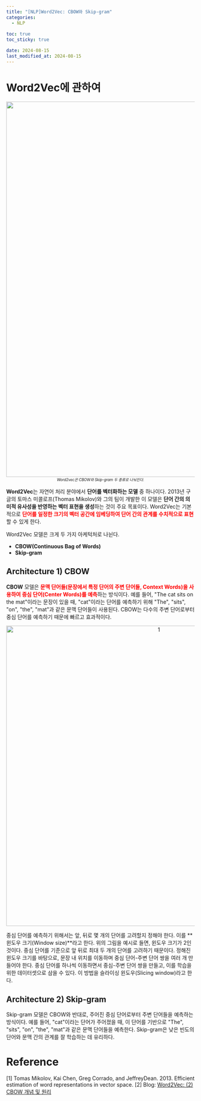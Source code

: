 ```yaml
---
title: "[NLP]Word2Vec: CBOW와 Skip-gram"
categories: 
  - NLP
  
toc: true
toc_sticky: true

date: 2024-08-15
last_modified_at: 2024-08-15
---
```

# Word2Vec에 관하여

<figure style="text-align: center; margin: auto;">
  <img width="1000" alt="1" src="https://github.com/user-attachments/assets/77c76d70-12c4-43d5-b916-60ec2a3aabca" style="display: block; margin: auto;">
  <figcaption style="font-size:70%; text-align: center; width: 100%; margin-top: 0px;">
    <em>Word2vec은 CBOW와 Skip-gram 두 종류로 나눠진다.</em>
  </figcaption>
</figure>

**Word2Vec**는 자연어 처리 분야에서 **단어를 벡터화하는 모델** 중 하나이다. 2013년 구글의 토마스 미콜로프(Thomas Mikolov)와 그의 팀이 개발한 이 모델은 **단어 간의 의미적 유사성을 반영하는 벡터 표현을 생성**하는 것이 주요 목표이다. Word2Vec는 기본적으로 <span style="color:red">**단어를 일정한 크기의 벡터 공간에 임베딩하여 단어 간의 관계를 수치적으로 표현**</span>할 수 있게 한다.

Word2Vec 모델은 크게 두 가지 아케턱처로 나뉜다.

- **CBOW(Continuous Bag of Words)**
- **Skip-gram**

## Architecture 1) CBOW
**CBOW** 모델은 <span style="color:red">**문맥 단어들(문장에서 특정 단어의 주변 단어들, Context Words)을 사용하여 중심 단어(Center Words)를 예측**</span>하는 방식이다. 예를 들어, "The cat sits on the mat"이라는 문장이 있을 때, "cat"이라는 단어를 예측하기 위해 "The", "sits", "on", "the", "mat"과 같은 문맥 단어들이 사용된다. CBOW는 다수의 주변 단어로부터 중심 단어를 예측하기 때문에 빠르고 효과적이다.

<p align="center">
<img width="800" alt="1" src="https://github.com/user-attachments/assets/b67f0298-8fa7-4a97-ac8c-e757b06f0509">
</p>

중심 단어를 예측하기 위해서는 앞, 뒤로 몇 개의 단어를 고려할지 정해야 한다. 이를 **윈도우 크기(Window size)**라고 한다. 위의 그림을 예시로 들면, 윈도우 크기가 2인 것이다. 중심 단어를 기준으로 앞 뒤로 최대 두 개의 단어를 고려하기 때문이다. 정해진 윈도우 크기를 바탕으로, 문장 내 위치를 이동하며 중심 단어-주변 단어 쌍을 여러 개 만들어야 한다. 중심 단어를 하나씩 이동하면서 중심-주변 단어 쌍을 만들고, 이를 학습을 위한 데이터셋으로 삼을 수 있다. 이 방법을 슬라이싱 윈도우(Slicing window)라고 한다.


## Architecture 2) Skip-gram
Skip-gram 모델은 CBOW와 반대로, 주어진 중심 단어로부터 주변 단어들을 예측하는 방식이다. 예를 들어, "cat"이라는 단어가 주어졌을 때, 이 단어를 기반으로 "The", "sits", "on", "the", "mat"과 같은 문맥 단어들을 예측한다. Skip-gram은 낮은 빈도의 단어와 문맥 간의 관계를 잘 학습하는 데 유리하다.

# Reference
\[1\] Tomas Mikolov, Kai Chen, Greg Corrado, and JeffreyDean. 2013. Efficient estimation of word representations in vector space. 
\[2\] Blog: [Word2Vec: (2) CBOW 개념 및 원리](https://heytech.tistory.com/352)
